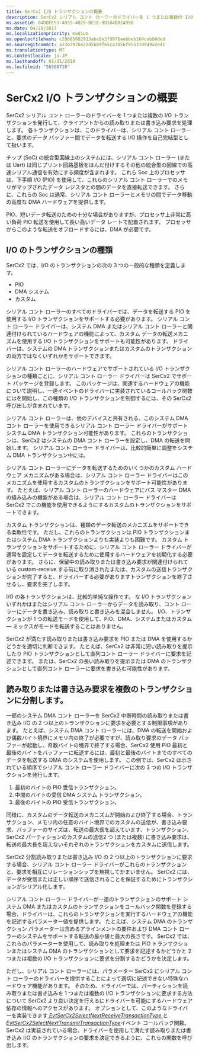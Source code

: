 ```yaml
---
title: SerCx2 I/O トランザクションの概要
description: SerCx2 シリアル コント ローラーのドライバーを 1 つまたは複数の I/O トランザクションを発行して、クライアントからの読み取りまたは書き込み要求を処理します。
ms.assetid: 04DDFE53-4855-4029-BE1E-9D184B02A998
ms.date: 04/20/2017
ms.localizationpriority: medium
ms.openlocfilehash: c29685682913abc8e3f9976aebbeb164ceb86ded
ms.sourcegitcommit: a33b7978e22d5bb9f65ca7056f955319049a2e4c
ms.translationtype: MT
ms.contentlocale: ja-JP
ms.lasthandoff: 01/31/2019
ms.locfileid: "56560738"
---
```

# <a name="overview-of-sercx2-io-transactions"></a>SerCx2 I/O トランザクションの概要


SerCx2 シリアル コント ローラーのドライバーを 1 つまたは複数の I/O トランザクションを発行して、クライアントからの読み取りまたは書き込み要求を処理します。 各トランザクションは、このドライバーは、シリアル コント ローラーと、要求のデータ バッファー間でデータを転送する I/O 操作を自己完結型として扱います。

チップ (SoC) の統合型回線上のシステムには、シリアル コント ローラー (または Uart) は同じプリント回路基板をはんだ付けするその他の統合型の回線での高速シリアル通信を有効にする頻度が含まれます。 これら Soc 上のプロセッサは、下手順 I/O (PIO) を使用して、これらのシリアル コント ローラーでのメモリがマップされたデータ レジスタとの間のデータを直接転送できます。 さらに、これらの Soc は通常、シリアル コント ローラーとメモリの間でデータ移動の高度な DMA ハードウェアを提供します。

PIO、短いデータ転送のための十分な場合がありますが、プロセッサ上非常に高い負荷 PIO 転送を使用して長い高いデータ レートで配置されます。 プロセッサからこのような転送をオフロードするには、DMA が必要です。

## <a name="types-of-io-transactions"></a>I/O のトランザクションの種類


SerCx2 では、I/O のトランザクションの次の 3 つの一般的な種類を定義します。

-   PIO
-   DMA システム
-   カスタム

シリアル コント ローラーのすべてのドライバーでは、データを転送する PIO を使用する I/O トランザクションをサポートする必要があります。 シリアル コント ローラー ドライバーは、システム DMA またはシリアル コント ローラーと関連付けられているハードウェアの機能によって、カスタム データの転送メカニズムを使用する I/O トランザクションをサポートも可能性があります。 ドライバーは、システムの DMA トランザクションまたはカスタムのトランザクションの両方ではなくいずれかをサポートできます。

シリアル コント ローラーのハードウェアでサポートされている I/O トランザクションの種類ごとに、シリアル コント ローラー ドライバーは SerCx2 でサポート パッケージを登録します。 このパッケージは、関連するハードウェアの機能について説明し、一連イベントのドライバーに実装されているコールバック関数にはを開始し、この種類の I/O トランザクションを制御するには、その SerCx2 呼び出しが含まれています。

シリアル コント ローラーは、他のデバイスと共有される、このシステム DMA コント ローラーを使用できるシリアル コント ローラー ドライバーがサポート システム DMA トランザクション可能性があります。 これらのトランザクションは、SerCx2 はシステムの DMA コント ローラーを設定し、DMA の転送を開始します。 シリアル コント ローラー ドライバーは、比較的簡単に調整をシステム DMA トランザクション中には。

シリアル コント ローラーにデータを転送するためのいくつかのカスタム ハードウェア メカニズムがある場合は、シリアル コント ローラー ドライバーはこのメカニズムを使用するカスタムのトランザクションをサポート可能性があります。 たとえば、シリアル コント ローラーのハードウェアにバス マスター DMA の組み込みの機能がある場合は、シリアル コント ローラー ドライバーは SerCx2 でこの機能を使用できるようにするカスタムのトランザクションをサポートできます。

カスタム トランザクションは、種類のデータ転送のメカニズムをサポートできる柔軟性です。 ただし、これらのトランザクションは PIO トランザクションまたはシステム DMA トランザクションよりも実装よりも困難です。 カスタム トランザクションをサポートするために、シリアル コント ローラー ドライバーが通常を設定してデータを転送するために使用するハードウェアを初期化する必要があります。 さらに、保留中の読み取りまたは書き込み要求が関連付けられている custom-receive する前に取り消されたまたは、カスタムの送信トランザクションが完了すると、ドライバーする必要がありますトランザクションを終了させるし、要求を完了します。

I/O の各トランザクションは、比較的単純な操作です。 な I/O トランザクションいずれかはまたはシリアル コント ローラーからデータを読み取り、コント ローラーにデータを書き込み、読み取りと書き込みを混合しません。 I/O、トランザクションが 1 つの転送モードを使用して、PIO、DMA、システムまたはカスタム — ミックスがモードを転送することはありません。

SerCx2 が満たす読み取りまたは書き込み要求を PIO または DMA を使用するかどうかを適切に判断できます。 たとえば、SerCx2 は非常に短い読み取りを提示したり PIO トランザクションとして直列コント ローラー ドライバーに要求を記述できます。 または、SerCx2 の長い読み取りを提示または DMA のトランザクションとして直列コント ローラーに要求を書き込む可能性があります。

## <a name="breaking-a-read-or-write-request-into-multiple-transactions"></a>読み取りまたは書き込み要求を複数のトランザクションに分割します。


一部のシステム DMA コント ローラーを SerCx2 中断時間の読み取りまたは書き込み I/O の 2 つ以上のトランザクションに要求を必要とする制限事項があります。 たとえば、システム DMA コント ローラーには、DMA の転送を開始および偶数バイト境界にメモリ内の終了が必要ですが、読み取り要求のデータ バッファーが起動し、奇数バイトの境界で終了する場合、SerCx2 使用 PIO 最初と最後のバイトをバッファーに転送するには、最初と最後のバイトまでのすべてのデータを転送する DMA のシステムを使用します。 この例では、SerCx2 は示されている順序でシリアル コント ローラー ドライバーに次の 3 つの I/O トランザクションを発行します。

1.  最初のバイトの PIO 受信トランザクション。
2.  中間のバイトの受信 DMA システム トランザクション。
3.  最後のバイトの PIO 受信トランザクション。

同様に、カスタムのデータ転送のメカニズムが開始および終了する場合、トランザクション、メモリ内の任意のバイト境界でのカスタムの送信が、書き込み要求、バッファーのサイズは、転送の最大長を超えています、トランザクション、SerCx2 パーティションのカスタムの送信2 つ (または複数) に書き込み要求は、転送の最大長を超えないそれぞれのトランザクションをカスタムに送信します。

SerCx2 分割読み取りまたは書き込み I/O の 2 つ以上のトランザクションに要求する場合、シリアル コント ローラー ドライバーがこれらのトランザクションと、要求を相互にリレーションシップを無視してかまいません。 SerCx2 には、データが受信または正しい順序で送信されることを保証するためにトランザクションがシリアル化します。

シリアル コント ローラー ドライバーが一連のトランザクションのサポート システム DMA またはカスタムのトランザクションをコールバック関数を登録する場合、ドライバーは、これらのトランザクションを実行するハードウェアの機能を記述するパラメーター値を提供します。 たとえば、システム DMA のトランザクション パラメーターは含めるアラインメントの要件および DMA コント ローラーのシステムをサポートする転送の最小値と最大の長さです。 SerCx2 では、これらのパラメーターを使用して、読み取りを処理または PIO トランザクションまたはシステム DMA のトランザクションとして要求を記述するかどうかと 2 つまたは複数の I/O トランザクションに要求を分割するかどうかを決定します。

ただし、シリアル コント ローラーには、パラメーター SerCx2 にシリアル コント ローラーのドライバーを提供することによって適切に記述できない特殊なハードウェア機能があります。 そのため、ドライバーでは、パーティションを読み取りまたは書き込みを 1 つまたは複数の I/O トランザクションに要求する方法について SerCx2 より良い決定を行えるにドライバーを可能にするハードウェア依存の情報へのアクセスがあります。 オプションとして、このようなドライバーを実装できます[ *EvtSerCx2SelectNextReceiveTransactionType* ](https://msdn.microsoft.com/library/windows/hardware/dn265225)と[ *EvtSerCx2SelectNextTransmitTransactionType*](https://msdn.microsoft.com/library/windows/hardware/dn265226)イベント コールバック関数。 SerCx2 は実装されている場合、ドライバーを使用して満たす読み取りまたは書き込み I/O のトランザクションの要求を決定できるように、これらの関数を呼び出します。

 

 




